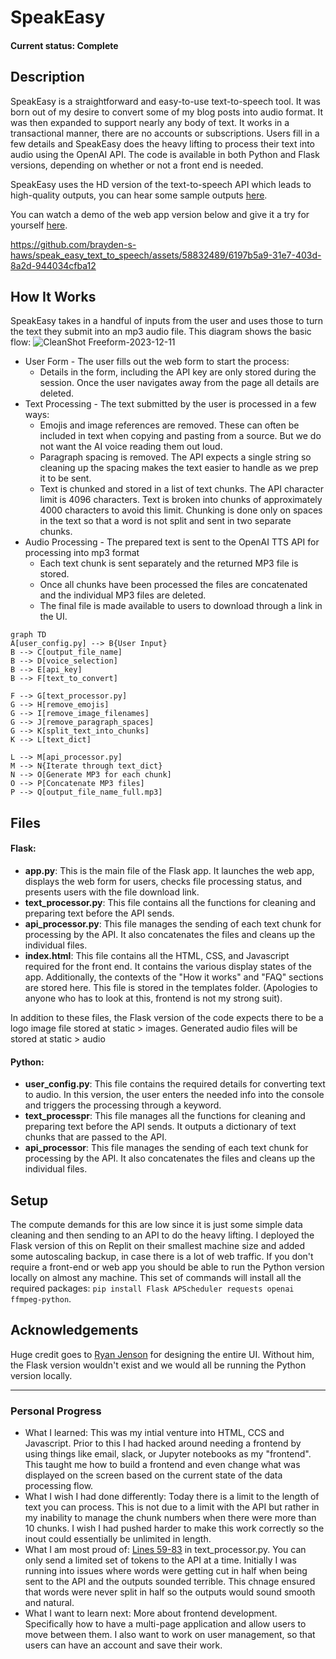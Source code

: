# SpeakEasy

#### Current status: Complete

## Description
SpeakEasy is a straightforward and easy-to-use text-to-speech tool. It was born out of my desire to convert some of my blog posts into audio format. It was then expanded to support nearly any body of text. It works in a transactional manner, there are no accounts or subscriptions. Users fill in a few details and SpeakEasy does the heavy lifting to process their text into audio using the OpenAI API. The code is available in both Python and Flask versions, depending on whether or not a front end is needed. 

SpeakEasy uses the HD version of the text-to-speech API which leads to high-quality outputs, you can hear some sample outputs [here](https://haws.notion.site/Audio-Blog-Posts-26d29fb160d1421cb7bf4bf252589347).

You can watch a demo of the web app version below and give it a try for yourself [here](https://speak-easy.replit.app).

https://github.com/brayden-s-haws/speak_easy_text_to_speech/assets/58832489/6197b5a9-31e7-403d-8a2d-944034cfba12

## How It Works
SpeakEasy takes in a handful of inputs from the user and uses those to turn the text they submit into an mp3 audio file. This diagram shows the basic flow:
![CleanShot Freeform-2023-12-11](https://github.com/brayden-s-haws/speak_easy_text_to_speech/assets/58832489/6ecb436d-03ce-4689-ba3c-54cde170f403)

- User Form - The user fills out the web form to start the process:
  - Details in the form, including the API key are only stored during the session. Once the user navigates away from the page all details are deleted.
- Text Processing - The text submitted by the user is processed in a few ways:
  - Emojis and image references are removed. These can often be included in text when copying and pasting from a source. But we do not want the AI voice reading them out loud.
  - Paragraph spacing is removed. The API expects a single string so cleaning up the spacing makes the text easier to handle as we prep it to be sent.
  - Text is chunked and stored in a list of text chunks. The API character limit is 4096 characters. Text is broken into chunks of approximately 4000 characters to avoid this limit. Chunking is done only on spaces in the text so that a word is not split and sent in two separate chunks.
- Audio Processing - The prepared text is sent to the OpenAI TTS API for processing into mp3 format
  - Each text chunk is sent separately and the returned MP3 file is stored.
  - Once all chunks have been processed the files are concatenated and the individual MP3 files are deleted.
  - The final file is made available to users to download through a link in the UI.

```mermaid
graph TD
A[user_config.py] --> B{User Input}
B --> C[output_file_name]
B --> D[voice_selection]
B --> E[api_key]
B --> F[text_to_convert]

F --> G[text_processor.py]
G --> H[remove_emojis]
G --> I[remove_image_filenames]
G --> J[remove_paragraph_spaces]
G --> K[split_text_into_chunks]
K --> L[text_dict]

L --> M[api_processor.py]
M --> N{Iterate through text_dict}
N --> O[Generate MP3 for each chunk]
O --> P[Concatenate MP3 files]
P --> Q[output_file_name_full.mp3]
```

## Files

#### Flask:

- **app.py**: This is the main file of the Flask app. It launches the web app, displays the web form for users, checks file processing status, and presents users with the file download link.
- **text_processor.py**: This file contains all the functions for cleaning and preparing text before the API sends.
- **api_processor.py**: This file manages the sending of each text chunk for processing by the API. It also concatenates the files and cleans up the individual files.
- **index.html**: This file contains all the HTML, CSS, and Javascript required for the front end. It contains the various display states of the app. Additionally, the contexts of the "How it works" and "FAQ" sections are stored here. This file is stored in the templates folder. (Apologies to anyone who has to look at this, frontend is not my strong suit).

In addition to these files, the Flask version of the code expects there to be a logo image file stored at static > images. Generated audio files will be stored at static > audio

#### Python:
- **user_config.py**: This file contains the required details for converting text to audio. In this version, the user enters the needed info into the console and triggers the processing through a keyword.
- **text_processpr**: This file manages all the functions for cleaning and preparing text before the API sends. It outputs a dictionary of text chunks that are passed to the API.
- **api_processor**: This file manages the sending of each text chunk for processing by the API. It also concatenates the files and cleans up the individual files.

## Setup
The compute demands for this are low since it is just some simple data cleaning and then sending to an API to do the heavy lifting. I deployed the Flask version of this on Replit on their smallest machine size and added some autoscaling backup, in case there is a lot of web traffic. If you don't require a front-end or web app you should be able to run the Python version locally on almost any machine. This set of commands will install all the required packages: `pip install Flask APScheduler requests openai ffmpeg-python`.

## Acknowledgements
Huge credit goes to [Ryan Jenson](https://github.com/rwjenson) for designing the entire UI. Without him, the Flask version wouldn't exist and we would all be running the Python version locally.

___

### Personal Progress
* What I learned: This was my intial venture into HTML, CCS and Javascript. Prior to this I had hacked around needing a frontend by using things like email, slack, or Jupyter notebooks as my "frontend". This taught me how to build a frontend and even change what was displayed on the screen based on the current state of the data processing flow.
* What I wish I had done differently: Today there is a limit to the length of text you can process. This is not due to a limit with the API but rather in my inability to manage the chunk numbers when there were more than 10 chunks. I wish I had pushed harder to make this work correctly so the inout could essentially be unlimited in length.
* What I am most proud of: [Lines 59-83](https://github.com/brayden-s-haws/speak_easy_text_to_speech/blob/cd59fed8065d8aaebe9c40d764c293d573900dee/flask/text_processor.py#L69) in text_processor.py. You can only send a limited set of tokens to the API at a time. Initially I was running into issues where words were getting cut in half when being sent to the API and the outputs sounded terrible. This chnage ensured that words were never split in half so the outputs would sound smooth and natural.
* What I want to learn next: More about frontend development. Specifically how to have a multi-page application and allow users to move between them. I also want to work on user management, so that users can have an account and save their work.
